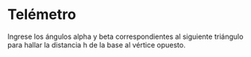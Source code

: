 # Telémetro

Ingrese los ángulos alpha y beta correspondientes al siguiente triángulo para hallar la distancia h de la base al vértice opuesto.
